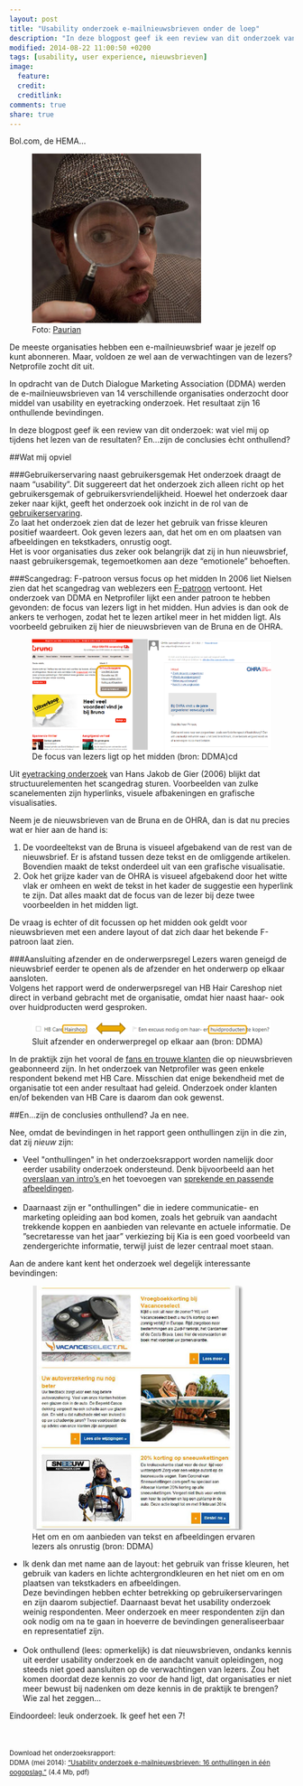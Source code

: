 ```yaml
---
layout: post
title: "Usability onderzoek e-mailnieuwsbrieven onder de loep"
description: "In deze blogpost geef ik een review van dit onderzoek van DDMA en Netprofiler. Wat viel mij op tijdens het lezen van de resultaten? En…zijn de conclusies ècht onthullend?"
modified: 2014-08-22 11:00:50 +0200
tags: [usability, user experience, nieuwsbrieven]
image:
  feature: 
  credit: 
  creditlink: 
comments: true
share: true
---
```



Bol.com, de HEMA…

<figure class="floatright round">
  <img src="/images/onder-de-loep.jpg" alt="Een inspecteur kijkt door een vergrootglas" >
  <figcaption>Foto: <a href="http://bit.ly/onderdeloep">Paurian</a></figcaption>
</figure>

De meeste organisaties hebben een e-mailnieuwsbrief waar je jezelf op
kunt abonneren. Maar, voldoen ze wel aan de verwachtingen van de
lezers? Netprofile zocht dit uit.

In opdracht van de Dutch Dialogue Marketing Association (DDMA) werden
de e-mailnieuwsbrieven van 14 verschillende organisaties onderzocht
door middel van usability en eyetracking onderzoek. Het resultaat zijn 16 onthullende bevindingen.

In deze blogpost geef ik een review van dit onderzoek: wat viel mij op tijdens het lezen van de resultaten? En…zijn de conclusies ècht onthullend?


##Wat mij opviel

###Gebruikerservaring naast gebruikersgemak
Het onderzoek draagt de naam “usability”. Dit suggereert dat het onderzoek zich alleen richt op het gebruikersgemak of
gebruikersvriendelijkheid. Hoewel het onderzoek daar zeker naar kijkt,
geeft het onderzoek ook inzicht in de rol van de <a
href="http://www.neospot.se/usability-vs-user-experience/">gebruikerservaring</a>.<br>
Zo laat het onderzoek zien dat de lezer het gebruik van frisse kleuren
positief waardeert. Ook geven lezers aan, dat het om en om plaatsen
van afbeeldingen en tekstkaders, onrustig oogt.<br>
Het is voor organisaties dus zeker ook belangrijk dat zij in hun
nieuwsbrief, naast gebruikersgemak, tegemoetkomen aan deze
“emotionele” behoeften.

###Scangedrag: F-patroon versus focus op het midden
In 2006 liet Nielsen zien dat het scangedrag van weblezers een <a
href="http://www.nngroup.com/articles/f-shaped-pattern-reading-web-content/">
F-patroon</a> vertoont. Het onderzoek van DDMA en Netprofiler lijkt
een ander patroon te hebben gevonden: de focus van lezers ligt in het
midden. Hun advies is dan ook de ankers te verhogen, zodat het te
lezen artikel meer in het midden ligt. Als voorbeeld gebruiken zij
hier de nieuwsbrieven van de Bruna en de OHRA.

<figure class="shadow">
  <img src="/images/focus-in-het-midden.png" alt="Lezers focussen op het midden">
  <figcaption>De focus van lezers ligt op het midden (bron: DDMA)cd </a></figcaption>
</figure>

Uit <a
href="http://www.usabilityweb.nl/2006/09/hoe-wordt-een-nieuwsbrief-gelezen/
">eyetracking onderzoek</a> van Hans Jakob de Gier (2006) blijkt dat
structuurelementen het scangedrag sturen. Voorbeelden van zulke
scanelementen zijn hyperlinks, visuele afbakeningen en
grafische visualisaties.

Neem je de nieuwsbrieven van de Bruna en de OHRA, dan is
dat nu precies wat er hier aan de hand is:<br>
<ol>
<li>De voordeeltekst van de Bruna is visueel afgebakend van de rest
van de nieuwsbrief. Er is afstand
tussen deze tekst en de omliggende artikelen. Bovendien maakt de tekst
onderdeel uit van een grafische visualisatie.</li>
<li>Ook het grijze kader van
de OHRA is visueel afgebakend door het witte vlak er omheen en
wekt de tekst in het kader de suggestie een hyperlink te zijn. Dat
alles maakt dat de focus van de lezer bij deze twee voorbeelden in het
midden ligt.</li>
</ol>
De vraag is echter of dit focussen op het midden ook geldt voor
nieuwsbrieven met een andere layout of dat zich daar het bekende
F-patroon laat zien.

###Aansluiting afzender en de onderwerpsregel
Lezers waren geneigd de nieuwsbrief eerder te openen als de afzender en het onderwerp op elkaar aansloten.<br>
Volgens het rapport werd de onderwerpsregel van HB Hair Careshop niet
direct in verband gebracht met de organisatie, omdat hier naast haar-
ook over huidproducten werd gesproken.<br>

<figure class="shadow">
  <img src="/images/afzender-onderwerpregel.png" alt="Onderwerp sluit
  niet aan op afzender">
  <figcaption>Sluit afzender en onderwerpregel op elkaar aan (bron: DDMA)</a></figcaption>
</figure>

In de praktijk zijn het vooral de <a
href="http://www.nngroup.com/articles/e-mail-newsletters-usability/">fans
en trouwe klanten</a> die op nieuwsbrieven geabonneerd zijn. In het
onderzoek van Netprofiler was geen enkele respondent bekend met HB Care. Misschien dat enige bekendheid met de organisatie tot een ander resultaat had geleid. Onderzoek onder klanten en/of bekenden van HB Care is daarom dan ook gewenst.

##En…zijn de conclusies onthullend?
Ja en nee.

Nee, omdat de bevindingen in het rapport geen onthullingen zijn in die
zin, dat zij _nieuw_ zijn:
<ul>
<li>Veel "onthullingen" in het onderzoeksrapport worden namelijk door eerder usability onderzoek ondersteund. 
Denk bijvoorbeeld aan het<a
href="http://www.nngroup.com/articles/email-newsletters-inbox-congestion/">
overslaan
van intro’s </a> en het toevoegen van <a href="http://www.nngroup.com/articles/photos-as-web-content/">sprekende
en passende afbeeldingen</a>.</li><br>
<li>Daarnaast zijn er "onthullingen" die in iedere communicatie- en
marketing opleiding aan bod komen, zoals het gebruik van aandacht
trekkende koppen en aanbieden van relevante en actuele informatie.  De
”secretaresse van het jaar” verkiezing bij Kia is een goed voorbeeld
van zendergerichte informatie, terwijl juist de lezer centraal moet staan.</li>
</ul>

Aan de andere kant kent het onderzoek wel degelijk interessante
bevindingen:

<figure class="floatright shadow">
  <img src="/images/onrustige-layout.jpg" alt="Nieuwsbrief waarbij
  tekstkaders en afbeeldingen om en om zijn weergegeven.">
  <figcaption>Het om en om aanbieden
  van tekst en afbeeldingen ervaren lezers als onrustig (bron: DDMA)</a></figcaption>
</figure>

<ul>
<li>Ik denk dan met name aan de layout: het gebruik
van frisse kleuren, het gebruik van kaders en lichte
achtergrondkleuren en het niet om en om plaatsen van tekstkaders en
afbeeldingen.<br>
Deze bevindingen hebben echter betrekking op
gebruikerservaringen en zijn daarom subjectief. Daarnaast bevat het
usability onderzoek weinig respondenten. Meer onderzoek en meer
respondenten zijn dan ook nodig om na te gaan in hoeverre de
bevindingen generaliseerbaar en representatief zijn.</li><br>
<li>Ook onthullend (lees: opmerkelijk) is dat nieuwsbrieven, ondanks
kennis uit eerder usability onderzoek en de aandacht vanuit
opleidingen, nog steeds niet goed aansluiten op de verwachtingen van
lezers. Zou het komen doordat deze kennis zo voor de hand ligt, dat
organisaties er niet meer bewust bij nadenken om deze kennis in de
praktijk te brengen? Wie zal het zeggen…</li>
</ul>


Eindoordeel: leuk onderzoek. Ik geef het een 7!

<br><br>
<small>Download het onderzoeksrapport:  
DDMA (mei 2014): <a href="https://ddma.nl/download/31311/">“Usability
onderzoek e-mailnieuwsbrieven: 16 onthullingen in één oogopslag.”</a>
(4.4 Mb, pdf)</small>
